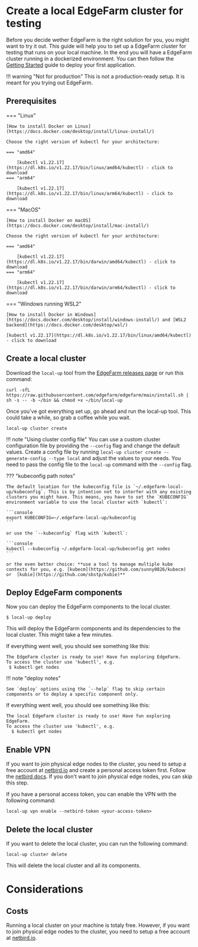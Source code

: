 # Create a local EdgeFarm cluster for testing

Before you decide wether EdgeFarm is the right solution for you, you might want to try it out. This guide will help you to set up a EdgeFarm cluster for testing that runs on your local machine.
In the end you will have a EdgeFarm cluster running in a dockerized environment. You can then follow the [Getting Started](../getting-started.md) guide to deploy your first application.

!!! warning "Not for production"
    This is not a production-ready setup. It is meant for you trying out EdgeFarm.

## Prerequisites

=== "Linux"

    [How to install Docker on Linux](https://docs.docker.com/desktop/install/linux-install/)

    Choose the right version of kubectl for your architecture:

    === "amd64"

        [kubectl v1.22.17](https://dl.k8s.io/v1.22.17/bin/linux/amd64/kubectl) - click to download
    === "arm64" 

        [kubectl v1.22.17](https://dl.k8s.io/v1.22.17/bin/linux/arm64/kubectl) - click to download

=== "MacOS"
    
    [How to install Docker on macOS](https://docs.docker.com/desktop/install/mac-install/)
    
    Choose the right version of kubectl for your architecture:

    === "amd64"

        [kubectl v1.22.17](https://dl.k8s.io/v1.22.17/bin/darwin/amd64/kubectl) - click to download
    === "arm64" 

        [kubectl v1.22.17](https://dl.k8s.io/v1.22.17/bin/darwin/arm64/kubectl) - click to download

=== "Windows running WSL2"

    [How to install Docker in Windows](https://docs.docker.com/desktop/install/windows-install/) and [WSL2 backend](https://docs.docker.com/desktop/wsl/)

    [kubectl v1.22.17](https://dl.k8s.io/v1.22.17/bin/linux/amd64/kubectl) - click to download

## Create a local cluster

Download the `local-up` tool from the [EdgeFarm releases page](https://github.com/edgefarm/edgefarm/releases) or run this command:

```console
curl -sfL https://raw.githubusercontent.com/edgefarm/edgefarm/main/install.sh | sh -s -- -b ~/bin && chmod +x ~/bin/local-up
```


Once you've got everything set up, go ahead and run the local-up tool. This could take a while, so grab a coffee while you wait. 

```console
local-up cluster create 
```

!!! note "Using cluster config file"
    You can use a custom cluster configuration file by providing the `--config` flag and change the default values. Create a config file by running 
    `local-up cluster create --generate-config --type local` and adjust the values to your needs.
    You need to pass the config file to the `local-up` command with the `--config` flag.

??? "kubeconfig path notes"

    The default location for the kubeconfig file is `~/.edgefarm-local-up/kubeconfig`. This is by intention not to interfer with any existing clusters you might have. This means, you have to set the `KUBECONFIG` environment variable to use the local cluster with `kubectl`:

    ```console
    export KUBECONFIG=~/.edgefarm-local-up/kubeconfig
    ```

    or use the `--kubeconfig` flag with `kubectl`:

    ```console
    kubectl --kubeconfig ~/.edgefarm-local-up/kubeconfig get nodes
    ```

    or the even better choice: **use a tool to manage multiple kube contexts for you, e.g. [kubecm](https://github.com/sunny0826/kubecm) or  [kubie](https://github.com/sbstp/kubie)**
    
## Deploy EdgeFarm components

Now you can deploy the EdgeFarm components to the local cluster. 

```console
$ local-up deploy
```

This will deploy the EdgeFarm components and its dependencies to the local cluster. This might take a few minutes.

If everything went well, you should see something like this:

```{: .console .no-copy}
The EdgeFarm cluster is ready to use! Have fun exploring EdgeFarm.
To access the cluster use 'kubectl', e.g.
 $ kubectl get nodes
```

!!! note "deploy notes"

    See `deploy` options using the `--help` flag to skip certain components or to deploy a specific component only.

If everything went well, you should see something like this:

```{: .console .no-copy}
The local EdgeFarm cluster is ready to use! Have fun exploring EdgeFarm.
To access the cluster use 'kubectl', e.g.
  $ kubectl get nodes
```

## Enable VPN

If you want to join physical edge nodes to the cluster, you need to setup a free account at [netbird.io](https://netbird.io) and create a personal access token first. Follow the [netbird docs](https://docs.netbird.io/how-to/access-netbird-public-api#creating-an-access-token). 
If you don't want to join physical edge nodes, you can skip this step.

If you have a personal access token, you can enable the VPN with the following command:

```console
local-up vpn enable --netbird-token <your-access-token>
```

## Delete the local cluster

If you want to delete the local cluster, you can run the following command:

```console
local-up cluster delete
```

This will delete the local cluster and all its components.

# Considerations

## Costs

Running a local cluster on your machine is totaly free. However, if you want to join physical edge nodes to the cluster, you need to setup a free account at [netbird.io](https://netbird.io).
